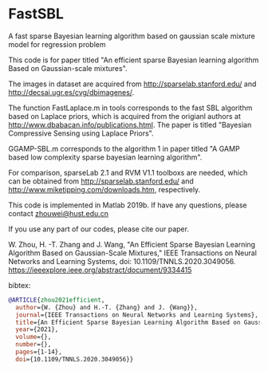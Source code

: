 # FastSBL
A fast sparse Bayesian learning algorithm based on gaussian scale mixture model for regression problem

This code is for paper titled "An efficient sparse Bayesian learning algorithm Based on Gaussian-scale mixtures". 

The images in dataset are acquired from http://sparselab.stanford.edu/ and http://decsai.ugr.es/cvg/dbimagenes/.

The function FastLaplace.m in tools corresponds to the fast SBL algorithm based on Laplace priors, which is acquired from the origianl authors at http://www.dbabacan.info/publications.html. The paper is titled "Bayesian Compressive Sensing using Laplace Priors". 

GGAMP-SBL.m corresponds to the algorithm 1 in paper titled "A GAMP based low complexity sparse bayesian learning algorithm".  

For comparison, sparseLab 2.1 and RVM V1.1 toolboxs are needed, which can be obtained from http://sparselab.stanford.edu/ and http://www.miketipping.com/downloads.htm, respectively. 

This code is implemented in Matlab 2019b. If have any questions, please contact zhouwei@hust.edu.cn

If you use any part of our codes, please cite our paper. 

W. Zhou, H. -T. Zhang and J. Wang, "An Efficient Sparse Bayesian Learning Algorithm Based on Gaussian-Scale Mixtures," IEEE Transactions on Neural Networks and Learning Systems, doi: 10.1109/TNNLS.2020.3049056. https://ieeexplore.ieee.org/abstract/document/9334415
 
 bibtex: 

```bibtex
@ARTICLE{zhou2021efficient,
  author={W. {Zhou} and H.-T. {Zhang} and J. {Wang}},
  journal={IEEE Transactions on Neural Networks and Learning Systems}, 
  title={An Efficient Sparse Bayesian Learning Algorithm Based on Gaussian-Scale Mixtures}, 
  year={2021},
  volume={},
  number={},
  pages={1-14},
  doi={10.1109/TNNLS.2020.3049056}}
```

